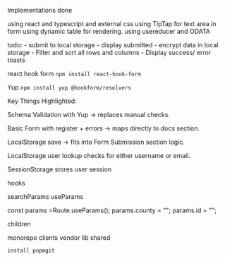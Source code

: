 Implementations done

using react and typescript and external css using TipTap for text area in form using dynamic table for rendering. using usereducer and ODATA

todo: - submit to local storage - display submitted - encrypt data in local storage - Filter and sort all rows and columns - Display success/ error toasts


react hook form 
`npm install react-hook-form`

Yup
`npm install yup @hookform/resolvers`

Key Things Highlighted:

Schema Validation with Yup → replaces manual checks.

Basic Form with register + errors → maps directly to docs section.

LocalStorage save → fits into Form Submission section logic.


LocalStorage user lookup checks for either username or email.

SessionStorage stores user session



hooks

searchParams 
useParams

const params =Route.useParams();
params.county = "";
params.id = "";


children


monorepo
 clients 
 vendor
lib 
    shared



    install pnpmgit 